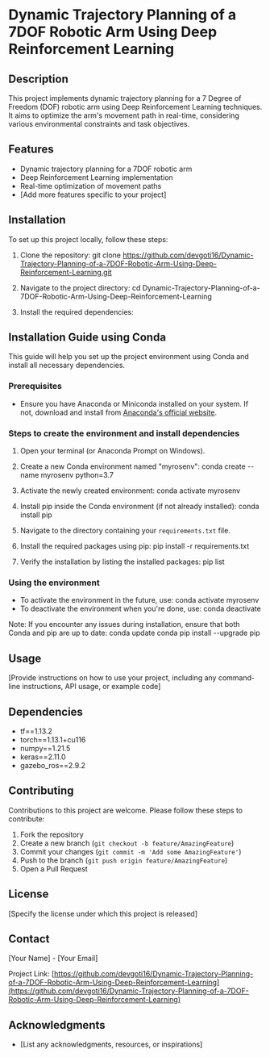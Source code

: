 # Dynamic Trajectory Planning of a 7DOF Robotic Arm Using Deep Reinforcement Learning

## Description
This project implements dynamic trajectory planning for a 7 Degree of Freedom (DOF) robotic arm using Deep Reinforcement Learning techniques. It aims to optimize the arm's movement path in real-time, considering various environmental constraints and task objectives.

## Features
- Dynamic trajectory planning for a 7DOF robotic arm
- Deep Reinforcement Learning implementation
- Real-time optimization of movement paths
- [Add more features specific to your project]

## Installation
To set up this project locally, follow these steps:

1. Clone the repository:
git clone https://github.com/devgoti16/Dynamic-Trajectory-Planning-of-a-7DOF-Robotic-Arm-Using-Deep-Reinforcement-Learning.git

2. Navigate to the project directory:
cd Dynamic-Trajectory-Planning-of-a-7DOF-Robotic-Arm-Using-Deep-Reinforcement-Learning

3. Install the required dependencies:
## Installation Guide using Conda

This guide will help you set up the project environment using Conda and install all necessary dependencies.

### Prerequisites
- Ensure you have Anaconda or Miniconda installed on your system. If not, download and install from [Anaconda's official website](https://www.anaconda.com/products/distribution).

### Steps to create the environment and install dependencies

1. Open your terminal (or Anaconda Prompt on Windows).

2. Create a new Conda environment named "myrosenv":
conda create --name myrosenv python=3.7

3. Activate the newly created environment:
   conda activate myrosenv
4. Install pip inside the Conda environment (if not already installed):
   conda install pip

5. Navigate to the directory containing your `requirements.txt` file.

6. Install the required packages using pip:
   pip install -r requirements.txt

7. Verify the installation by listing the installed packages:
   pip list
### Using the environment

- To activate the environment in the future, use:
conda activate myrosenv
- To deactivate the environment when you're done, use:
conda deactivate

Note: If you encounter any issues during installation, ensure that both Conda and pip are up to date:
conda update conda
pip install --upgrade pip



## Usage
[Provide instructions on how to use your project, including any command-line instructions, API usage, or example code]

## Dependencies
- tf==1.13.2
- torch==1.13.1+cu116
- numpy==1.21.5
- keras==2.11.0
- gazebo_ros==2.9.2



## Contributing
Contributions to this project are welcome. Please follow these steps to contribute:

1. Fork the repository
2. Create a new branch (`git checkout -b feature/AmazingFeature`)
3. Commit your changes (`git commit -m 'Add some AmazingFeature'`)
4. Push to the branch (`git push origin feature/AmazingFeature`)
5. Open a Pull Request

## License
[Specify the license under which this project is released]

## Contact
[Your Name] - [Your Email]

Project Link: [https://github.com/devgoti16/Dynamic-Trajectory-Planning-of-a-7DOF-Robotic-Arm-Using-Deep-Reinforcement-Learning](https://github.com/devgoti16/Dynamic-Trajectory-Planning-of-a-7DOF-Robotic-Arm-Using-Deep-Reinforcement-Learning)

## Acknowledgments
- [List any acknowledgments, resources, or inspirations]
